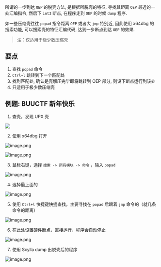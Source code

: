 所谓的一步到达 `OEP` 的脱壳方法, 是根据所脱壳的特征, 寻找其距离 `OEP` 最近的一处汇编指令, 然后下 `int3` 断点, 在程序走到 `OEP` 的时候 `dump` 程序.

如一些压缩壳往往 `popad` 指令距离 `OEP` 或者大 `jmp` 特别近, 因此使用 x64dbg 的搜索功能, 可以搜索壳的特征汇编代码, 达到一步断点到达 `OEP` 的效果.

>注：仅适用于极少数压缩壳

## 要点

1. 查找 `popad` 命令
2. `Ctrl+l` 跳转到下一个匹配处
3. 找到匹配处, 确认是壳解压完毕即将跳转到 OEP 部分, 则设下断点运行到该处
4. 只适用于极少数压缩壳

## 例题: BUUCTF 新年快乐

1. 查壳，发现 UPX 壳

![](https://gitee.com/chpocenkey/images/raw/master/20240731213217.png)

2. 使用 x64dbg 打开

![image.png](https://gitee.com/chpocenkey/images/raw/master/20240731213432.png)

![image.png](https://gitee.com/chpocenkey/images/raw/master/20240731213457.png)

3. 鼠标右键，选择 `搜索 -> 所有模块 -> 命令` ，输入 `popad`

![image.png](https://gitee.com/chpocenkey/images/raw/master/20240731225824.png)

4. 选择最上面的

![image.png](https://gitee.com/chpocenkey/images/raw/master/20240731225848.png)

5. 使用 `Ctrl+l` 快捷键快捷查找，主要寻找在 `popad` 后跟着 `jmp` 命令的（就几条命令的距离）

![image.png](https://gitee.com/chpocenkey/images/raw/master/20240731230331.png)

6. 在此处设置硬件断点，直接运行，程序会自动停止

![image.png](https://gitee.com/chpocenkey/images/raw/master/20240731230650.png)

7. 使用 Scylla dump 出脱壳后的程序

![image.png](https://gitee.com/chpocenkey/images/raw/master/20240731230800.png)
